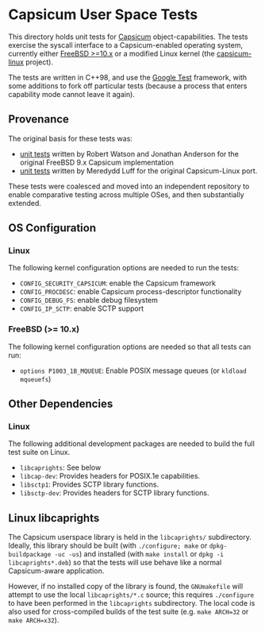# Capsicum User Space Tests

This directory holds unit tests for [Capsicum](http://www.cl.cam.ac.uk/research/security/capsicum/)
object-capabilities. The tests exercise the syscall interface to a Capsicum-enabled operating system,
currently either [FreeBSD >=10.x](http://www.freebsd.org) or a modified Linux kernel (the
[capsicum-linux](http://github.com/google/capsicum-linux) project).

The tests are written in C++98, and use the [Google Test](https://code.google.com/p/googletest/)
framework, with some additions to fork off particular tests (because a process that enters capability
mode cannot leave it again).

## Provenance

The original basis for these tests was:

 - [unit tests](https://github.com/freebsd/freebsd/tree/master/tools/regression/security/cap_test)
   written by Robert Watson and Jonathan Anderson for the original FreeBSD 9.x Capsicum implementation
 - [unit tests](http://git.chromium.org/gitweb/?p=chromiumos/third_party/kernel-capsicum.git;a=tree;f=tools/testing/capsicum_tests;hb=refs/heads/capsicum) written by Meredydd Luff for the original Capsicum-Linux port.

These tests were coalesced and moved into an independent repository to enable
comparative testing across multiple OSes, and then substantially extended.

## OS Configuration

### Linux

The following kernel configuration options are needed to run the tests:

 - `CONFIG_SECURITY_CAPSICUM`: enable the Capsicum framework
 - `CONFIG_PROCDESC`: enable Capsicum process-descriptor functionality
 - `CONFIG_DEBUG_FS`: enable debug filesystem
 - `CONFIG_IP_SCTP`: enable SCTP support

### FreeBSD (>= 10.x)

The following kernel configuration options are needed so that all tests can run:

  - `options P1003_1B_MQUEUE`: Enable POSIX message queues (or `kldload mqueuefs`)

## Other Dependencies

### Linux

The following additional development packages are needed to build the full test suite on Linux.

 - `libcaprights`: See below
 - `libcap-dev`: Provides headers for POSIX.1e capabilities.
 - `libsctp1`: Provides SCTP library functions.
 - `libsctp-dev`: Provides headers for SCTP library functions.


## Linux libcaprights

The Capsicum userspace library is held in the `libcaprights/` subdirectory.  Ideally, this
library should be built (with `./configure; make` or `dpkg-buildpackage -uc -us`) and
installed (with `make install` or `dpkg -i libcaprights*.deb`) so that the tests will
use behave like a normal Capsicum-aware application.

However, if no installed copy of the library is found, the `GNUmakefile` will attempt
to use the local `libcaprights/*.c` source; this requires `./configure` to have been
performed in the `libcaprights` subdirectory. The local code is also used for
cross-compiled builds of the test suite (e.g. `make ARCH=32` or `make ARCH=x32`).
